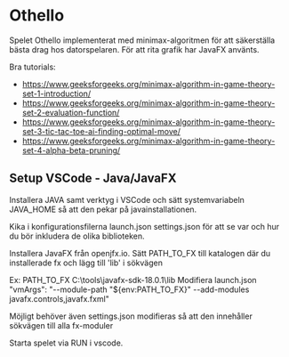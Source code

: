 # Othello

Spelet Othello implementerat med minimax-algoritmen för att säkerställa bästa drag hos datorspelaren. För att rita grafik har JavaFX använts.

Bra tutorials:

- https://www.geeksforgeeks.org/minimax-algorithm-in-game-theory-set-1-introduction/
- https://www.geeksforgeeks.org/minimax-algorithm-in-game-theory-set-2-evaluation-function/
- https://www.geeksforgeeks.org/minimax-algorithm-in-game-theory-set-3-tic-tac-toe-ai-finding-optimal-move/
- https://www.geeksforgeeks.org/minimax-algorithm-in-game-theory-set-4-alpha-beta-pruning/

## Setup VSCode - Java/JavaFX

Installera JAVA samt verktyg i VSCode och sätt systemvariabeln JAVA_HOME så att den pekar på javainstallationen.

Kika i konfigurationsfilerna
launch.json
settings.json
för att se var och hur du bör inkludera de olika biblioteken.

Installera JavaFX från openjfx.io. Sätt PATH_TO_FX till katalogen där du installerade fx och lägg till 'lib' i sökvägen

Ex: PATH_TO_FX C:\tools\javafx-sdk-18.0.1\lib
Modifiera launch.json "vmArgs": "--module-path \"${env:PATH_TO_FX}\" --add-modules javafx.controls,javafx.fxml"

Möjligt behöver även settings.json modifieras så att den innehåller sökvägen till alla fx-moduler

Starta spelet via RUN i vscode.
